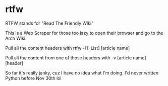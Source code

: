 # rtfw
RTFW stands for "Read The Friendly Wiki"

This is a Web Scraper for those too lazy to open their browser and go to the Arch Wiki.

Pull all the content headers with rtfw -l [-List] [article name]

Pull all the content from one of those headers with -v [article name] [header]

So far it's really janky, cuz I have no idea what I'm doing.
I'd never written Python before Nov 30th lol
